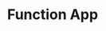 ---
layout: category
title: Function App
category: Function App
permalink: /categories/Function App/
--- 